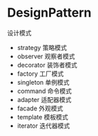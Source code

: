 # DesignPattern
设计模式

- strategy 策略模式
- observer 观察者模式
- decorator 装饰者模式
- factory 工厂模式
- singleton 单例模式
- command 命令模式
- adapter 适配器模式
- facade 外观模式
- template 模板模式
- iterator 迭代器模式